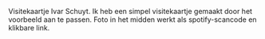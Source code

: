 Visitekaartje Ivar Schuyt.
Ik heb een simpel visitekaartje gemaakt door het voorbeeld aan te passen. 
Foto in het midden werkt als spotify-scancode en klikbare link.
